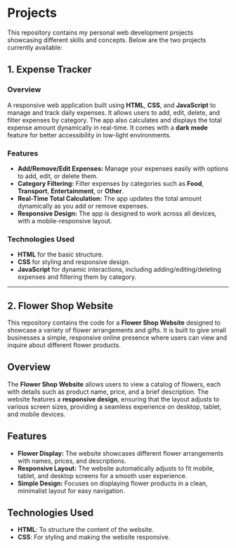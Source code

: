 # Projects

This repository contains my personal web development projects showcasing different skills and concepts. Below are the two projects currently available:

## 1. **Expense Tracker**

### Overview
A responsive web application built using **HTML**, **CSS**, and **JavaScript** to manage and track daily expenses. It allows users to add, edit, delete, and filter expenses by category. The app also calculates and displays the total expense amount dynamically in real-time. It comes with a **dark mode** feature for better accessibility in low-light environments.

### Features
- **Add/Remove/Edit Expenses:** Manage your expenses easily with options to add, edit, or delete them.
- **Category Filtering:** Filter expenses by categories such as **Food**, **Transport**, **Entertainment**, or **Other**.
- **Real-Time Total Calculation:** The app updates the total amount dynamically as you add or remove expenses.
- **Responsive Design:** The app is designed to work across all devices, with a mobile-responsive layout.


### Technologies Used
- **HTML** for the basic structure.
- **CSS** for styling and responsive design.
- **JavaScript** for dynamic interactions, including adding/editing/deleting expenses and filtering them by category.

---

## 2. **Flower Shop Website**

This repository contains the code for a **Flower Shop Website** designed to showcase a variety of flower arrangements and gifts. It is built to give small businesses a simple, responsive online presence where users can view and inquire about different flower products.

## Overview
The **Flower Shop Website** allows users to view a catalog of flowers, each with details such as product name, price, and a brief description. The website features a **responsive design**, ensuring that the layout adjusts to various screen sizes, providing a seamless experience on desktop, tablet, and mobile devices.

## Features
- **Flower Display:** The website showcases different flower arrangements with names, prices, and descriptions.
- **Responsive Layout:** The website automatically adjusts to fit mobile, tablet, and desktop screens for a smooth user experience.
- **Simple Design:** Focuses on displaying flower products in a clean, minimalist layout for easy navigation.

## Technologies Used
- **HTML**: To structure the content of the website.
- **CSS**: For styling and making the website responsive.



